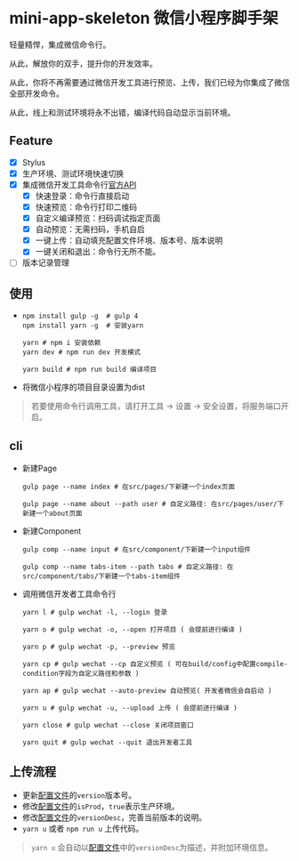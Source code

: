 # mini-app-skeleton 微信小程序脚手架

轻量精悍，集成微信命令行。

从此，解放你的双手，提升你的开发效率。

从此，你将不再需要通过微信开发工具进行预览、上传，我们已经为你集成了微信全部开发命令。

从此，线上和测试环境将永不出错，编译代码自动显示当前环境。

## Feature

- [x] Stylus
- [x] 生产环境、测试环境快速切换
- [x] 集成微信开发工具命令行[官方API](https://developers.weixin.qq.com/miniprogram/dev/devtools/cli.html)
  - [x] 快速登录：命令行直接启动
  - [x] 快速预览：命令行打印二维码
  - [x] 自定义编译预览：扫码调试指定页面
  - [x] 自动预览：无需扫码，手机自启
  - [x] 一键上传：自动填充配置文件环境、版本号、版本说明
  - [x] 一键关闭和退出：命令行无所不能。
- [ ] 版本记录管理

## 使用

- ```shell
  npm install gulp -g  # gulp 4
  npm install yarn -g  # 安装yarn

  yarn # npm i 安装依赖
  yarn dev # npm run dev 开发模式

  yarn build # npm run build 编译项目
  ```

- 将微信小程序的项目目录设置为dist

> 若要使用命令行调用工具，请打开工具 -> 设置 -> 安全设置，将服务端口开启。

## cli

- 新建Page

  ```shell
  gulp page --name index # 在src/pages/下新建一个index页面

  gulp page --name about --path user # 自定义路径: 在src/pages/user/下新建一个about页面
  ```

- 新建Component

  ```shell
  gulp comp --name input # 在src/component/下新建一个input组件

  gulp comp --name tabs-item --path tabs # 自定义路径: 在src/component/tabs/下新建一个tabs-item组件
  ```

- 调用微信开发者工具命令行

  ```shell
  yarn l # gulp wechat -l, --login 登录

  yarn o # gulp wechat -o, --open 打开项目 ( 会提前进行编译 )

  yarn p # gulp wechat -p, --preview 预览

  yarn cp # gulp wechat --cp 自定义预览 ( 可在build/config中配置compile-condition字段为自定义路径和参数 )

  yarn ap # gulp wechat --auto-preview 自动预览( 开发者微信会自启动 )

  yarn u # gulp wechat -u, --upload 上传 ( 会提前进行编译 )

  yarn close # gulp wechat --close 关闭项目窗口

  yarn quit # gulp wechat --quit 退出开发者工具
  ```


## 上传流程

- 更新[配置文件](src/config.js)的`version`版本号。
- 修改[配置文件](src/config.js)的`isProd`，`true`表示生产环境。
- 修改[配置文件](src/config.js)的`versionDesc`，完善当前版本的说明。
- `yarn u` 或者 `npm run u` 上传代码。
> `yarn u` 会自动以[配置文件](src/config.js)中的`versionDesc`为描述，并附加环境信息。
